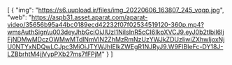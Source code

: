 [
  {
    "img": "https://s6.uupload.ir/files/img_20220606_163807_245_vqqp.jpg",
    "web": "https://aspb31.asset.aparat.com/aparat-video/35656b95a44bc0189ecd42232f07f02534519120-360p.mp4?wmsAuthSign\u003deyJhbGciOiJIUzI1NiIsInR5cCI6IkpXVCJ9.eyJ0b2tlbiI6IjFjNDMwMDczOWMwMTdlNmVlN2ZhMzRmNzUzYWJkZDUzIiwiZXhwIjoxNjU0NTYxNDQwLCJpc3MiOiJTYWJhIElkZWEgR1NJRyJ9.W9FIBIeFc-DY18J-LZBbrhtM4jjVypPXb27ms7fFPjM"
  }
]
